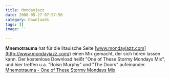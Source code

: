 ```yaml
---
title: Mondayjazz
date: 2008-05-27 07:57:56
category: Downloads
tags: []
image: ''

---
```


**Mnemotrauma** hat für die litauische Seite [www.mondayjazz.com](http://www.mondayjazz.com/) einen Mix gemacht, der sich hören lassen kann. Der kostenlose Download heißt "One of These Stormy Mondays Mix", und hier treffen u.a. "Roisn Murphy" und "The Doors" aufeinander.  
[Mnemotrauma - One of These Stormy Mondays Mix](http://www.mondayjazz.com/mixes/mj048_one_of_these_stormy_mondays_by_mnemotrauma.mp3)

